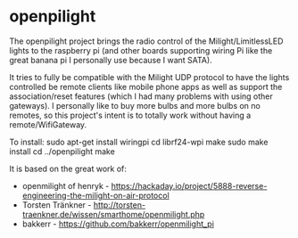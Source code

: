 # openpilight

The openpilight project brings the radio control of the Milight/LimitlessLED lights to the raspberry
pi (and other boards supporting wiring Pi like the great banana pi I personally use because I want SATA).

It tries to fully be compatible with the Milight UDP protocol to have the lights controlled be remote
clients like mobile phone apps as well as support the association/reset features (which I had many problems
with using other gateways). I personally like to buy more bulbs and more bulbs on no remotes, so this
project's intent is to totally work without having a remote/WifiGateway.

To install:
sudo apt-get install wiringpi
cd librf24-wpi
make
sudo make install
cd ../openpilight
make

It is based on the great work of:
* openmilight of henryk - https://hackaday.io/project/5888-reverse-engineering-the-milight-on-air-protocol
* Torsten Tränkner - http://torsten-traenkner.de/wissen/smarthome/openmilight.php
* bakkerr - https://github.com/bakkerr/openmilight_pi
